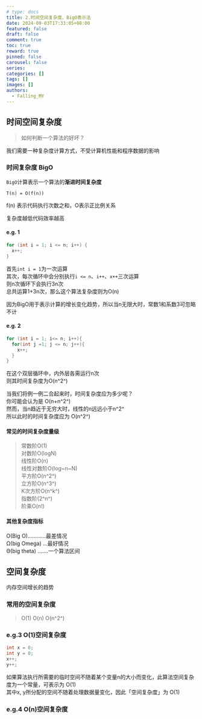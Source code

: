 ```yaml
---
# type: docs 
title: 2.时间空间复杂度、BigO表示法
date: 2024-09-03T17:33:05+08:00
featured: false
draft: false
comment: true
toc: true
reward: true
pinned: false
carousel: false
series:
categories: []
tags: []
images: []
authors:
  - Falling_MY
---
```


## 时间空间复杂度

> 如何判断一个算法的好坏？

我们需要一种复杂度计算方式，不受计算机性能和程序数据的影响  

### 时间复杂度 BigO

`BigO`计算表示一个算法的**渐进时间复杂度**  

`T(n) = O(f(n))  `  

f(n) 表示代码执行次数之和，O表示正比例关系  

复杂度越低代码效率越高

#### e.g. 1

```C++
for (int i = 1; i <= n; i++) {
  x++;
}
```

首先`int i = 1`为一次运算  
其次，每次循环中会分别执行`i <= n`、`i++`、`x++`三次运算  
则n次循环下会执行3n次  
总共运算1+3n次，那么这个算法复杂度则为O(n)  

因为BigO用于表示计算的增长变化趋势，所以当n无限大时，常数1和系数3可忽略不计  

#### e.g. 2  

```C++
for (int i = 1; i<= n; i++){
  for(int j =1; j <= n; j++){
    x++;
  }
}
```

在这个双层循环中，内外层各需运行n次  
则其时间复杂度为O(n^2^)

当我们将例一例二合起来时，时间复杂度应为多少呢？  
你可能会认为是 O(n+n^2^)  
然而，当n趋近于无穷大时，线性的n远远小于n^2^  
所以此时的时间复杂度应为 O(n^2^)

#### 常见的时间复杂度量级

> 常数阶O(1)  
> 对数阶O(logN)  
> 线性阶O(n)  
> 线性对数阶O(log~n~N)  
> 平方阶O(n^2^)  
> 立方阶O(n^3^)  
> K次方阶O(n^k^)  
> 指数阶(2^n^)  
> 阶乘O(n!)  

#### 其他复杂度指标

O(Big O)............最差情况  
Ω(big Omega) ...最好情况  
Θ(big theta) .......一个算法区间  

## 空间复杂度

内存空间增长的趋势

### 常用的空间复杂度

> O(1)
> O(n)
> O(n^2^)

### e.g.3 O(1)空间复杂度

```C++
int x = 0;
int y = 0;
x++;
y++;
```

如果算法执行所需要的临时空间不随着某个变量n的大小而变化，此算法空间复杂度为一个常量，可表示为 O(1)  
其中x, y所分配的空间不随着处理数据量变化，因此「空间复杂度」为 O(1)

### e.g.4 O(n)空间复杂度

